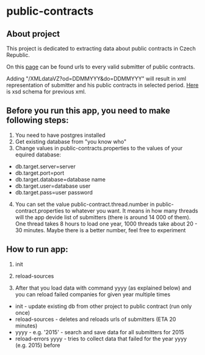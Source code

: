 # public-contracts

## About project
This project is dedicated to extracting data about public contracts in Czech Republic.

On this [page](https://vestnikverejnychzakazek.cz/cs/Searching/ShowPublicPublisherProfiles) can be found urls to every valid submitter of public contracts.

Adding "/XMLdataVZ?od=DDMMYYY&do=DDMMYYY" will result in xml representation of submitter and his public contracts in selected period.
[Here](https://vestnikverejnychzakazek.cz/cs/PublishAForm/XMLInterfaceForISVZUS) is xsd schema for previous xml.

## Before you run this app, you need to make following steps:

1. You need to have postgres installed
2. Get existing database from "you know who"
3. Change values in public-contracts.properties to the values of your equired database:
 * db.target.server=server
 * db.target.port=port
 * db.target.database=database name
 * db.target.user=database user
 * db.target.pass=user password
4. You can set the value public-contract.thread.number in public-contract.properties to whatever you want. It means in how many threads will the app devide list of submitters (there is around 14 000 of them). One thread takes 8 hours to load one year, 1000 threads take about 20 - 30 minutes. Maybe there is a better number, feel free to experiment

## How to run app:

1) init

2) reload-sources

3) After that you load data with command yyyy (as explained below) and you can reload failed companies for given year multiple times

 * init - update existing db from other project to public contract (run only once)
 * reload-sources - deletes and reloads urls of submitters (ETA 20 minutes)
 * yyyy - e.g. '2015' - search and save data for all submitters for 2015
 * reload-errors yyyy - tries to collect data that failed for the year yyyy (e.g. 2015) before
 


